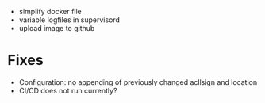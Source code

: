 
+ simplify docker file 
+ variable logfiles in supervisord
+ upload image to github

# Fixes
- Configuration: no appending of previously changed acllsign and location
- CI/CD does not run currently?
